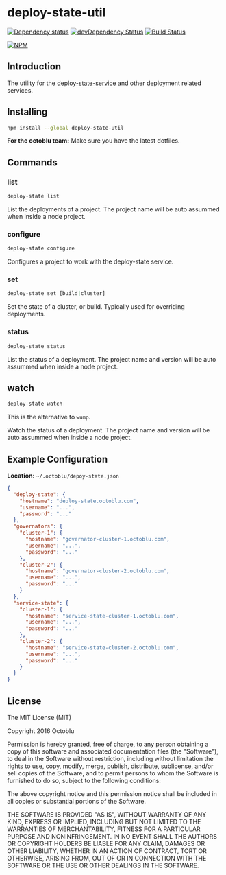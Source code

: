 # deploy-state-util

[![Dependency status](http://img.shields.io/david/octoblu/deploy-state-util.svg?style=flat)](https://david-dm.org/octoblu/deploy-state-util)
[![devDependency Status](http://img.shields.io/david/dev/octoblu/deploy-state-util.svg?style=flat)](https://david-dm.org/octoblu/deploy-state-util)
[![Build Status](http://img.shields.io/travis/octoblu/deploy-state-util.svg?style=flat)](https://travis-ci.org/octoblu/deploy-state-util)

[![NPM](https://nodei.co/npm/deploy-state-util.svg?style=flat)](https://npmjs.org/package/deploy-state-util)

## Introduction

The utility for the [deploy-state-service](https://github.com/octoblu/deploy-state-service) and other deployment related services.

## Installing

```bash
npm install --global deploy-state-util
```

**For the octoblu team:** Make sure you have the latest dotfiles.

## Commands

### list

```bash
deploy-state list
```

List the deployments of a project. The project name will be auto assummed when inside a node project.

### configure

```bash
deploy-state configure
```

Configures a project to work with the deploy-state service.

### set

```bash
deploy-state set [build|cluster]
```

Set the state of a cluster, or build. Typically used for overriding deployments.

### status

```bash
deploy-state status
```

List the status of a deployment. The project name and version will be auto assummed when inside a node project.

## watch

```bash
deploy-state watch
```

This is the alternative to `wump`.

Watch the status of a deployment. The project name and version will be auto assummed when inside a node project.

## Example Configuration

**Location:** `~/.octoblu/depoy-state.json`

```json
{
  "deploy-state": {
    "hostname": "deploy-state.octoblu.com",
    "username": "...",
    "password": "..."
  },
  "governators": {
    "cluster-1": {
      "hostname": "governator-cluster-1.octoblu.com",
      "username": "...",
      "password": "..."
    },
    "cluster-2": {
      "hostname": "governator-cluster-2.octoblu.com",
      "username": "...",
      "password": "..."
    }
  },
  "service-state": {
    "cluster-1": {
      "hostname": "service-state-cluster-1.octoblu.com",
      "username": "...",
      "password": "..."
    },
    "cluster-2": {
      "hostname": "service-state-cluster-2.octoblu.com",
      "username": "...",
      "password": "..."
    }
  }
}
```

## License

The MIT License (MIT)

Copyright 2016 Octoblu

Permission is hereby granted, free of charge, to any person obtaining a copy
of this software and associated documentation files (the "Software"), to deal
in the Software without restriction, including without limitation the rights
to use, copy, modify, merge, publish, distribute, sublicense, and/or sell
copies of the Software, and to permit persons to whom the Software is
furnished to do so, subject to the following conditions:

The above copyright notice and this permission notice shall be included in all
copies or substantial portions of the Software.

THE SOFTWARE IS PROVIDED "AS IS", WITHOUT WARRANTY OF ANY KIND, EXPRESS OR
IMPLIED, INCLUDING BUT NOT LIMITED TO THE WARRANTIES OF MERCHANTABILITY,
FITNESS FOR A PARTICULAR PURPOSE AND NONINFRINGEMENT. IN NO EVENT SHALL THE
AUTHORS OR COPYRIGHT HOLDERS BE LIABLE FOR ANY CLAIM, DAMAGES OR OTHER
LIABILITY, WHETHER IN AN ACTION OF CONTRACT, TORT OR OTHERWISE, ARISING FROM,
OUT OF OR IN CONNECTION WITH THE SOFTWARE OR THE USE OR OTHER DEALINGS IN THE
SOFTWARE.
